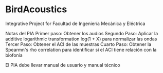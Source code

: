 # BirdAcoustics
Integrative Project for Facultad de Ingeniería Mecánica y Eléctrica


Notas del PIA
Primer paso: Obtener los audios
Segundo Paso: Aplicar la additive logarithmic transformation log(1 + X) para normalizar las ondas
Tercer Paso: Obtener el ACI de las muestras
Cuarto Paso: Obtener la Spearmn's rho correlation para identificar si el ACI tiene relación con la biofonía

El PIA debe llevar manual de usuario y manual técnico
